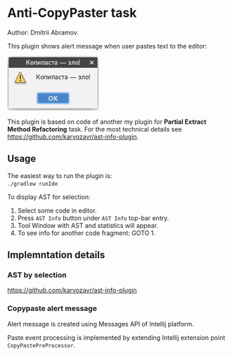 # Anti-CopyPaster task

Author: Dmitrii Abramov.

This plugin shows alert message when user pastes text to the editor:

![screenshot](images/alert.png)

This plugin is based on code of another my plugin for __Partial Extract Method Refactoring__ task. For the most technical details see https://github.com/karvozavr/ast-info-plugin.

## Usage

The easiest way to run the plugin is:  
`./gradlew runIde`

To display AST for selection:

1. Select some code in editor.
2. Press `AST Info` button under `AST Info` top-bar entry.
3. Tool Window with AST and statistics will appear.
4. To see info for another code fragment: GOTO 1.

## Implemntation details 

### AST by selection 

https://github.com/karvozavr/ast-info-plugin

### Copypaste alert message 

Alert message is created using Messages API of Intellij platform. 

Paste event processing is implemented by extending Intellij extension point `CopyPastePreProcessor`.
